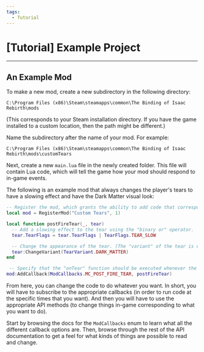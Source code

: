```yaml
---
tags:
  - Tutorial
---
```

# [Tutorial] Example Project
----

## An Example Mod

To make a new mod, create a new subdirectory in the following directory:

```
C:\Program Files (x86)\Steam\steamapps\common\The Binding of Isaac Rebirth\mods
```

(This corresponds to your Steam installation directory. If you have the game installed to a custom location, then the path might be different.)

Name the subdirectory after the name of your mod. For example:

```
C:\Program Files (x86)\Steam\steamapps\common\The Binding of Isaac Rebirth\mods\customTears
```

Next, create a new `main.lua` file in the newly created folder. This file will contain Lua code, which will tell the game how your mod should respond to in-game events.

The following is an example mod that always changes the player's tears to have a slowing effect and have the Dark Matter visual look:

```lua
-- Register the mod, which grants the ability to add code that correspond to in-game events (i.e. "callbacks").
local mod = RegisterMod("Custom Tears", 1)

local function postFireTear(_, tear)
  -- Add a slowing effect to the tear using the "binary or" operator.
  tear.TearFlags = tear.TearFlags | TearFlags.TEAR_SLOW

  -- Change the appearance of the tear. (The "variant" of the tear is used by the game to decide how to draw it.)
  tear:ChangeVariant(TearVariant.DARK_MATTER)
end

 -- Specify that the "onTear" function should be executed whenever the player fires a tear.
mod:AddCallback(ModCallbacks.MC_POST_FIRE_TEAR, postFireTear)
```

From here, you can change the code to do whatever you want. In short, you will have to subscribe to the appropriate callbacks (in order to run code at the specific times that you want). And then you will have to use the appropriate API methods (to change things in-game corresponding to what you want to do).

Start by browsing the docs for the `ModCallbacks` enum to learn what all the different callback options are. Then, browse through the rest of the API documentation to get a feel for what kinds of things are possible to read and change.
